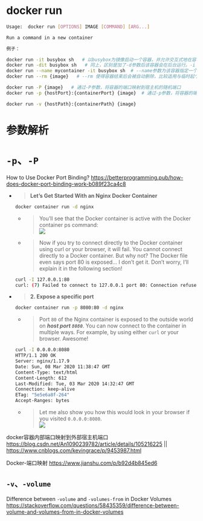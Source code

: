 
# docker run

```sh
Usage:  docker run [OPTIONS] IMAGE [COMMAND] [ARG...]

Run a command in a new container

例子：

docker run -it busybox sh   # 以busybox为镜像启动一个容器，并允许交互式地在容器中执行sh
docker run -dit busybox sh   # 同上，区别是加了-d参数后该容器会在后台运行。-i -t -d等其实也可以分开写
docker run --name mycontainer -it busybox sh  # --name参数为该容器指定一个名字，不然是随机的名字
docker run --rm {image}   # --rm 使得容器结束后会被自动删除，比较适用与临时起个容器随便看看的场景

docker run -P {image}   # 通过-P参数，将容器的端口映射到宿主机的随机端口
docker run -p {hostPort}:{containerPort} {image}  # 通过-p参数，将容器的端口映射到宿主机的制定端口

docker run -v {hostPath}:{containerPath} {image}
```

# 参数解析

# `-p`、`-P`

How to Use Docker Port Binding? https://betterprogramming.pub/how-does-docker-port-binding-work-b089f23ca4c8
- > **Let’s Get Started With an Nginx Docker Container**
  ```sh
  docker container run -d nginx
  ```
  * > You’ll see that the Docker container is active with the Docker container ps command: <br> ![](https://miro.medium.com/max/1400/1*LtL5Nn4V7wmACecQNjUxOg.webp)
  * > Now if you try to connect directly to the Docker container using curl or your browser, it will fail. You cannot connect directly to a Docker container. But why not? The Docker file even says port 80 is exposed… I don’t get it. Don’t worry, I’ll explain it in the following section!
  ```sh
  curl -I 127.0.0.1:80
  curl: (7) Failed to connect to 127.0.0.1 port 80: Connection refused
  ```
- > **2. Expose a specific port**
  ```sh
  docker container run -p 8080:80 -d nginx
  ```
  * > Port `80` of the Nginx container is exposed to the outside world on ***host port `8080`***. You can now connect to the container in multiple ways. For example, by using either `curl` or your browser. Awesome!
  ```sh
  curl -I 0.0.0.0:8080
  HTTP/1.1 200 OK
  Server: nginx/1.17.9
  Date: Sun, 08 Mar 2020 11:38:47 GMT
  Content-Type: text/html
  Content-Length: 612
  Last-Modified: Tue, 03 Mar 2020 14:32:47 GMT
  Connection: keep-alive
  ETag: "5e5e6a8f-264"
  Accept-Ranges: bytes
  ```
  * > Let me also show you how this would look in your browser if you visited `0.0.0.0:8080`. <br> ![](https://miro.medium.com/max/1168/1*dfFtAYgO_8fdbxGNBLquzw.webp)

docker容器内部端口映射到外部宿主机端口 https://blog.csdn.net/An1090239782/article/details/105216225 || https://www.cnblogs.com/kevingrace/p/9453987.html

Docker-端口映射 https://www.jianshu.com/p/b92d4b845ed6

## `-v`、`-volume`

Difference between `-volume` and `-volumes-from` in Docker Volumes https://stackoverflow.com/questions/58435359/difference-between-volume-and-volumes-from-in-docker-volumes
